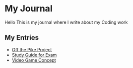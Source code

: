 # My Journal
Hello This is my journal where I write about my Coding work

## My Entries
- [Off the Pike Project](entries/entry_01.md)
- [Study Guide for Exam](entries/exam_prep.md)
- [Video Game Concept](entries/Game_design/game.html)

